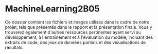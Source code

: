 # MachineLearning2B05

Ce dossier contient les fichiers et images utilisés dans le cadre de notre projet, tels que présentés dans le rapport et la présentation finale. Vous y trouverez également d'autres ressources pertinentes ayant servi au développement, à l'entraînement et à l'évaluation du modèle, incluant des extraits de code, des jeux de données partiels et des visualisations de résultats.

